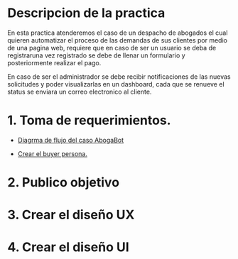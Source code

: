 # Descripcion de la practica

En esta practica atenderemos el caso de un despacho de abogados el cual quieren automatizar el proceso de las demandas de sus clientes por medio de una pagina web, requiere que en caso de ser un usuario se deba de registraruna vez registrado se debe de llenar un formulario y posteriormente realizar el pago.

En caso de ser el administrador se debe recibir notificaciones de las nuevas solicitudes y poder visualizarlas en un dashboard, cada que se renueve el status se enviara un correo electronico al cliente.

# 1. Toma de requerimientos.

   - [Diagrma de flujo del caso AbogaBot](archivos/archivo.md)
   
   - [Crear el buyer persona.](./archivos/practica%201/buyer%20persona.pdf)

# 2. Publico objetivo
# 3. Crear el diseño UX
# 4. Crear el diseño UI
